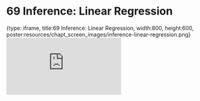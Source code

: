 # 69 Inference: Linear Regression
 
{type: iframe, title:69 Inference: Linear Regression, width:800, height:600, poster:resources/chapt_screen_images/inference-linear-regression.png}
![](https://datatrail-jhu.github.io/DataTrail/no_toc/inference-linear-regression.html)
 

 
